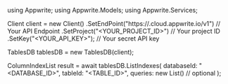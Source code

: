 using Appwrite;
using Appwrite.Models;
using Appwrite.Services;

Client client = new Client()
    .SetEndPoint("https://<REGION>.cloud.appwrite.io/v1") // Your API Endpoint
    .SetProject("<YOUR_PROJECT_ID>") // Your project ID
    .SetKey("<YOUR_API_KEY>"); // Your secret API key

TablesDB tablesDB = new TablesDB(client);

ColumnIndexList result = await tablesDB.ListIndexes(
    databaseId: "<DATABASE_ID>",
    tableId: "<TABLE_ID>",
    queries: new List<string>() // optional
);
